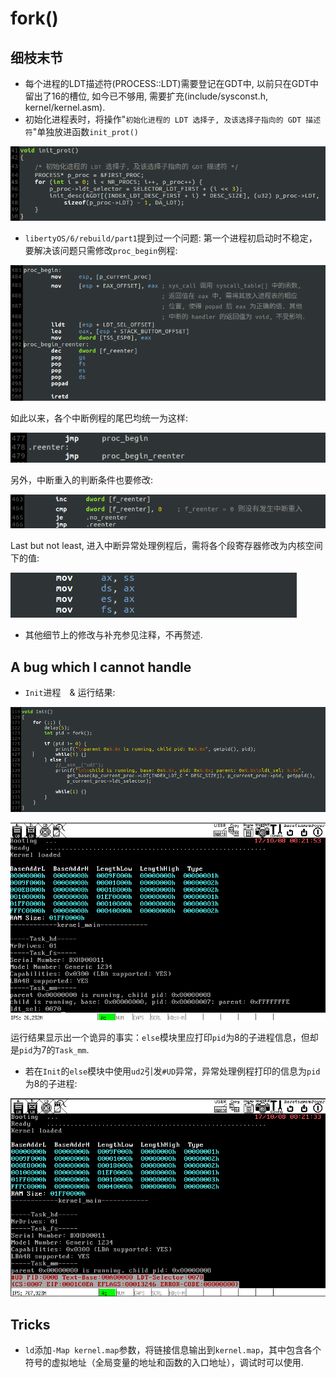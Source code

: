 # fork()

## 细枝末节
- 每个进程的LDT描述符(PROCESS::LDT)需要登记在GDT中, 以前只在GDT中留出了16的槽位, 如今已不够用, 需要扩充(include/sysconst.h, kernel/kernel.asm).
- 初始化进程表时，将操作"`初始化进程的 LDT 选择子, 及该选择子指向的 GDT 描述符`"单独放进函数`init_prot()`

![init_prot](screenshot/init_prot.png)

- `libertyOS/6/rebuild/part1`提到过一个问题: 第一个进程初启动时不稳定，要解决该问题只需修改`proc_begin`例程:

![proc_begin](screenshot/proc_begin.png)

如此以来，各个中断例程的尾巴均统一为这样:

![int_tail](screenshot/int_tail.png)

另外，中断重入的判断条件也要修改:

![reenter_judge](screenshot/reenter_judge.png)

Last but not least, 进入中断异常处理例程后，需将各个段寄存器修改为内核空间下的值:

![krnl_sreg](screenshot/krnl_sreg.png)

- 其他细节上的修改与补充参见注释，不再赘述.

## A bug which I cannot handle
- `Init`进程　& 运行结果:

![Init](screenshot/Init.png)

![output1](screenshot/output1.png)

运行结果显示出一个诡异的事实：`else`模块里应打印`pid`为8的子进程信息，但却是`pid`为7的`Task_mm`.

- 若在`Init`的`else`模块中使用`ud2`引发`#UD`异常，异常处理例程打印的信息为`pid`为8的子进程:

![output2](screenshot/output2.png)

## Tricks
- `ld`添加`-Map kernel.map`参数，将链接信息输出到`kernel.map`，其中包含各个符号的虚拟地址（全局变量的地址和函数的入口地址），调试时可以使用.
